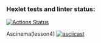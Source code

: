 ### Hexlet tests and linter status:
[![Actions Status](https://github.com/WisdomQuest/frontend-project-46/actions/workflows/hexlet-check.yml/badge.svg)](https://github.com/WisdomQuest/frontend-project-46/actions)

Ascinema(lesson4)
[![asciicast](https://asciinema.org/a/wHepNLn0QNSfYXf9OyHoPT4HJ.svg)](https://asciinema.org/a/wHepNLn0QNSfYXf9OyHoPT4HJ)